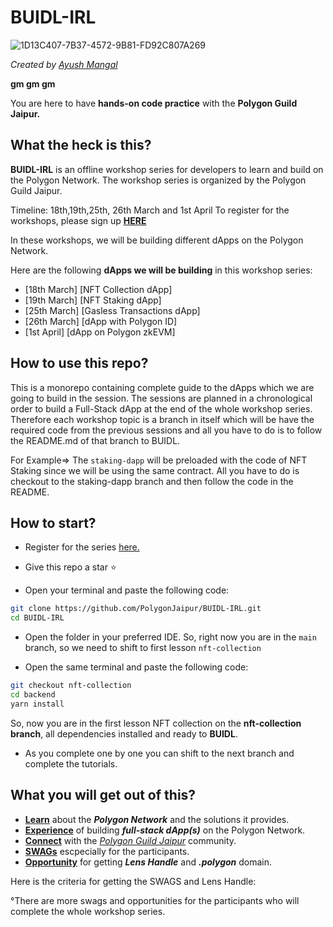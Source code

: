 # BUIDL-IRL

![1D13C407-7B37-4572-9B81-FD92C807A269](https://user-images.githubusercontent.com/79016290/225668652-832dd0e7-2aeb-412d-81ae-9ceceab56d00.GIF)

_Created by [Ayush Mangal](https://twitter.com/0xayushM)_

**gm gm gm**

You are here to have **hands-on code practice** with the **Polygon Guild Jaipur.**

## What the heck is this?

**BUIDL-IRL** is an offline workshop series for developers to learn and build on the Polygon Network. The workshop series is organized by the Polygon Guild Jaipur.

Timeline: 18th,19th,25th, 26th March and 1st April
To register for the workshops, please sign up [**HERE**](https://lu.ma/buidl-irl)

In these workshops, we will be building different dApps on the Polygon Network.

Here are the following **dApps we will be building** in this workshop series:

- [18th March] [NFT Collection dApp]
- [19th March] [NFT Staking dApp]
- [25th March] [Gasless Transactions dApp]
- [26th March] [dApp with Polygon ID]
- [1st April] [dApp on Polygon zkEVM]

## How to use this repo?

This is a monorepo containing complete guide to the dApps which we are going to build in the session. The sessions are planned in a chronological order to build a Full-Stack dApp at the end of the whole workshop series. Therefore each workshop topic is a branch in itself which will be have the required code from the previous sessions and all you have to do is to follow the README.md of that branch to BUIDL.

For Example=>
The `staking-dapp` will be preloaded with the code of NFT Staking since we will be using the same contract. All you have to do is checkout to the staking-dapp branch and then follow the code in the README.

## How to start?

- Register for the series [here.](https://lu.ma/buidl-irl)

- Give this repo a star ⭐️

- Open your terminal and paste the following code:

```bash
git clone https://github.com/PolygonJaipur/BUIDL-IRL.git
cd BUIDL-IRL
```

- Open the folder in your preferred IDE.
  So, right now you are in the `main` branch, so we need to shift to first lesson `nft-collection`

- Open the same terminal and paste the following code:

```bash
git checkout nft-collection
cd backend
yarn install
```

So, now you are in the first lesson NFT collection on the **nft-collection branch**, all dependencies installed and ready to **BUIDL**.

- As you complete one by one you can shift to the next branch and complete the tutorials.

## What you will get out of this?

- [**Learn**]() about the **_Polygon Network_** and the solutions it provides.
- [**Experience**]() of building **_full-stack dApp(s)_** on the Polygon Network.
- [**Connect**]() with the [_Polygon Guild Jaipur_]() community.
- [**SWAGs**]() escpecially for the participants.
- [**Opportunity**]() for getting **_Lens Handle_** and **_.polygon_** domain.

Here is the criteria for getting the SWAGS and Lens Handle:

°There are more swags and opportunities for the participants who will complete the whole workshop series.
